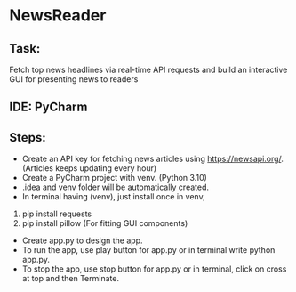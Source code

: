 # NewsReader
## Task:
Fetch top news headlines via real-time API requests and build an interactive GUI for presenting news to readers
## IDE: PyCharm
## Steps:
* Create an API key for fetching news articles using https://newsapi.org/. (Articles keeps updating every hour)
* Create a PyCharm project with venv. (Python 3.10)
* .idea and venv folder will be automatically created.
* In terminal having (venv), just install once in venv,
1. pip install requests
2. pip install pillow (For fitting GUI components)
* Create app.py to design the app.
* To run the app, use play button for app.py or in terminal write python app.py.
* To stop the app, use stop button for app.py or in terminal, click on cross at top and then Terminate.
